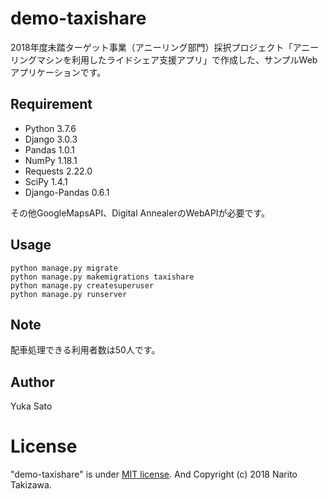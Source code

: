 # demo-taxishare
2018年度未踏ターゲット事業（アニーリング部門）採択プロジェクト「アニーリングマシンを利用したライドシェア支援アプリ」で作成した、サンプルWebアプリケーションです。

## Requirement
* Python 3.7.6
* Django 3.0.3
* Pandas 1.0.1
* NumPy 1.18.1
* Requests 2.22.0
* SciPy 1.4.1
* Django-Pandas 0.6.1

その他GoogleMapsAPI、Digital AnnealerのWebAPIが必要です。

## Usage
```
python manage.py migrate
python manage.py makemigrations taxishare
python manage.py createsuperuser
python manage.py runserver
```
## Note
 配車処理できる利用者数は50人です。
 
## Author
Yuka Sato
 
# License
 "demo-taxishare" is under [MIT license](https://en.wikipedia.org/wiki/MIT_License).
 And Copyright (c) 2018 Narito Takizawa.
